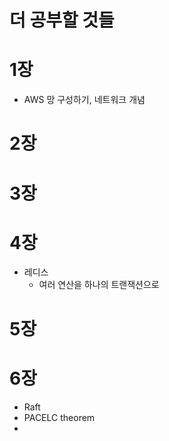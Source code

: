 # 더 공부할 것들

# 1장

* AWS 망 구성하기, 네트워크 개념

# 2장

# 3장

# 4장

* 레디스
  * 여러 연산을 하나의 트랜잭션으로

# 5장

# 6장

* Raft
* PACELC theorem
* 